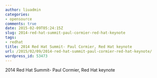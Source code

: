 ```yaml
---
author: liuadmin
categories:
- opensource
comments: true
date: 2015-02-09T05:24:15Z
slug: 2014-red-hat-summit-paul-cormier-red-hat-keynote
tags:
- redhat
title: 2014 Red Hat Summit- Paul Cormier, Red Hat keynote
url: /2015/02/09/2014-red-hat-summit-paul-cormier-red-hat-keynote/
wordpress_id: 53473
---
```


2014 Red Hat Summit- Paul Cormier, Red Hat keynote


